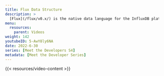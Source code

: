```yaml
---
title: Flux Data Structure
description: >
  [Flux](/flux/v0.x/) is the native data language for the InfluxDB platform. Here, Scott Anderson discusses the 'stream of tables' concept, and how that relates to Flux's data structure.
menu:
  resources:
    parent: Videos
weight: 142
youtubeID: 5-AwY8ly6NA
date: 2022-6-30
series: [Meet the Developers S4]
metadata: [Meet the Developer Series]
---
```


{{< resources/video-content >}}
